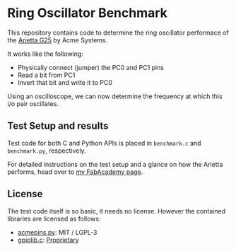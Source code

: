 # Ring Oscillator Benchmark

This repository contains code to determine the ring oscillator performace of the [Arietta G25](https://www.acmesystems.it/arietta) by Acme Systems.

It works like the following:

- Physically connect (jumper) the PC0 and PC1 pins
- Read a bit from PC1
- Invert that bit and write it to PC0

Using an oscilloscope, we can now determine the frequency at which this i/o pair oscillates.

## Test Setup and results

Test code for both C and Python APIs is placed in `benchmark.c` and `benchmark.py`, respectively.

For detailed instructions on the test setup and a glance on how the Arietta performs, head over to [my FabAcademy page](http://archive.fabacademy.org/archives/2017/fablaberfindergarden/students/260/fabacademy/week-8/).

## License

The test code itself is so basic, it needs no license. However the contained libraries are licensed as follows:

- [acmepins.py](https://github.com/AcmeSystems/acmepins): MIT / LGPL-3
- [gpiolib.c](https://github.com/tanzilli/gpiolib): [Proprietary](https://github.com/tanzilli/gpiolib/blob/master/gpiolib.c)
